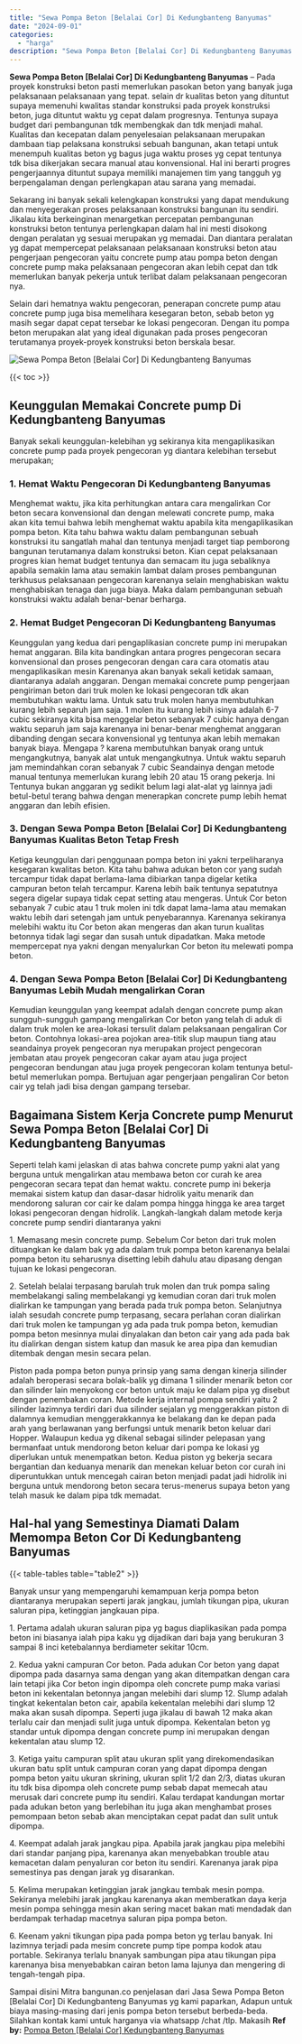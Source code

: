 ```yaml
---
title: "Sewa Pompa Beton [Belalai Cor] Di Kedungbanteng Banyumas"
date: "2024-09-01"
categories: 
  - "harga"
description: "Sewa Pompa Beton [Belalai Cor] Di Kedungbanteng Banyumas. Sampai disini Mitra bangunan.co penjelasan dari Jasa Sewa Pompa Beton [Belalai Cor] Di Kedungbant..."
---
```


**Sewa Pompa Beton \[Belalai Cor\] Di Kedungbanteng Banyumas** – Pada proyek konstruksi beton pasti memerlukan pasokan beton yang banyak juga pelaksanaan pelaksanaan yang tepat. selain dr kualitas beton yang dituntut supaya memenuhi kwalitas standar konstruksi pada proyek konstruksi beton, juga dituntut waktu yg cepat dalam progresnya. Tentunya supaya budget dari pembangunan tdk membengkak dan tdk menjadi mahal. Kualitas dan kecepatan dalam penyelesaian pelaksanaan merupakan dambaan tiap pelaksana konstruksi sebuah bangunan, akan tetapi untuk menempuh kualitas beton yg bagus juga waktu proses yg cepat tentunya tdk bisa dikerjakan secara manual atau konvensional. Hal ini berarti progres pengerjaannya dituntut supaya memiliki manajemen tim yang tangguh yg berpengalaman dengan perlengkapan atau sarana yang memadai.

Sekarang ini banyak sekali kelengkapan konstruksi yang dapat mendukung dan menyegerakan proses pelaksanaan konstruksi bangunan itu sendiri. Jikalau kita berkeinginan menargetkan percepatan pembangunan konstruksi beton tentunya perlengkapan dalam hal ini mesti disokong dengan peralatan yg sesuai merupakan yg memadai. Dan diantara peralatan yg dapat mempercepat pelaksanaan pelaksanaan konstruksi beton atau pengerjaan pengecoran yaitu concrete pump atau pompa beton dengan concrete pump maka pelaksanaan pengecoran akan lebih cepat dan tdk memerlukan banyak pekerja untuk terlibat dalam pelaksanaan pengecoran nya.

Selain dari hematnya waktu pengecoran, penerapan concrete pump atau concrete pump juga bisa memelihara kesegaran beton, sebab beton yg masih segar dapat cepat tersebar ke lokasi pengecoran. Dengan itu pompa beton merupakan alat yang ideal digunakan pada proses pengecoran terutamanya proyek-proyek konstruksi beton berskala besar.

![Sewa Pompa Beton [Belalai Cor] Di Kedungbanteng Banyumas](/images/sewa-concrete-pump-19.png)

{{< toc >}}

## Keunggulan Memakai Concrete pump Di Kedungbanteng Banyumas

Banyak sekali keunggulan-kelebihan yg sekiranya kita mengaplikasikan concrete pump pada proyek pengecoran yg diantara kelebihan tersebut merupakan;

### 1\. Hemat Waktu Pengecoran Di Kedungbanteng Banyumas

Menghemat waktu, jika kita perhitungkan antara cara mengalirkan Cor beton secara konvensional dan dengan melewati concrete pump, maka akan kita temui bahwa lebih menghemat waktu apabila kita mengaplikasikan pompa beton. Kita tahu bahwa waktu dalam pembangunan sebuah konstruksi itu sangatlah mahal dan tentunya menjadi target tiap pemborong bangunan terutamanya dalam konstruksi beton. Kian cepat pelaksanaan progres kian hemat budget tentunya dan semacam itu juga sebaliknya apabila semakin lama atau semakin lambat dalam proses pembangunan terkhusus pelaksanaan pengecoran karenanya selain menghabiskan waktu menghabiskan tenaga dan juga biaya. Maka dalam pembangunan sebuah konstruksi waktu adalah benar-benar berharga.

### 2\. Hemat Budget Pengecoran Di Kedungbanteng Banyumas

Keunggulan yang kedua dari pengaplikasian concrete pump ini merupakan hemat anggaran. Bila kita bandingkan antara progres pengecoran secara konvensional dan proses pengecoran dengan cara cara otomatis atau mengaplikasikan mesin Karenanya akan banyak sekali ketidak samaan, diantaranya adalah anggaran. Dengan memakai concrete pump pengerjaan pengiriman beton dari truk molen ke lokasi pengecoran tdk akan membutuhkan waktu lama. Untuk satu truk molen hanya membutuhkan kurang lebih separuh jam saja. 1 molen itu kurang lebih isinya adalah 6-7 cubic sekiranya kita bisa menggelar beton sebanyak 7 cubic hanya dengan waktu separuh jam saja karenanya ini benar-benar menghemat anggaran dibanding dengan secara konvensional yg tentunya akan lebih memakan banyak biaya. Mengapa ? karena membutuhkan banyak orang untuk mengangkutnya, banyak alat untuk mengangkutnya. Untuk waktu separuh jam memindahkan coran sebanyak 7 cubic Seandainya dengan metode manual tentunya memerlukan kurang lebih 20 atau 15 orang pekerja. Ini Tentunya bukan anggaran yg sedikit belum lagi alat-alat yg lainnya jadi betul-betul terang bahwa dengan menerapkan concrete pump lebih hemat anggaran dan lebih efisien.

### 3\. Dengan Sewa Pompa Beton \[Belalai Cor\] Di Kedungbanteng Banyumas Kualitas Beton Tetap Fresh

Ketiga keunggulan dari penggunaan pompa beton ini yakni terpeliharanya kesegaran kwalitas beton. Kita tahu bahwa adukan beton cor yang sudah tercampur tidak dapat berlama-lama dibiarkan tanpa digelar ketika campuran beton telah tercampur. Karena lebih baik tentunya sepatutnya segera digelar supaya tidak cepat setting atau mengeras. Untuk Cor beton sebanyak 7 cubic atau 1 truk molen ini tdk dapat lama-lama atau memakan waktu lebih dari setengah jam untuk penyebarannya. Karenanya sekiranya melebihi waktu itu Cor beton akan mengeras dan akan turun kualitas betonnya tidak lagi segar dan susah untuk dipadatkan. Maka metode mempercepat nya yakni dengan menyalurkan Cor beton itu melewati pompa beton.

### 4\. Dengan Sewa Pompa Beton \[Belalai Cor\] Di Kedungbanteng Banyumas Lebih Mudah mengalirkan Coran

Kemudian keunggulan yang keempat adalah dengan concrete pump akan sungguh-sungguh gampang mengalirkan Cor beton yang telah di aduk di dalam truk molen ke area-lokasi tersulit dalam pelaksanaan pengaliran Cor beton. Contohnya lokasi-area pojokan area-titik slup maupun tiang atau seandainya proyek pengecoran nya merupakan project pengecoran jembatan atau proyek pengecoran cakar ayam atau juga project pengecoran bendungan atau juga proyek pengecoran kolam tentunya betul-betul memerlukan pompa. Bertujuan agar pengerjaan pengaliran Cor beton cair yg telah jadi bisa dengan gampang tersebar.

## Bagaimana Sistem Kerja Concrete pump Menurut Sewa Pompa Beton \[Belalai Cor\] Di Kedungbanteng Banyumas

Seperti telah kami jelaskan di atas bahwa concrete pump yakni alat yang berguna untuk mengalirkan atau membawa beton cor curah ke area pengecoran secara tepat dan hemat waktu. concrete pump ini bekerja memakai sistem katup dan dasar-dasar hidrolik yaitu menarik dan mendorong saluran cor cair ke dalam pompa hingga hingga ke area target lokasi pengecoran dengan hidrolik. Langkah-langkah dalam metode kerja concrete pump sendiri diantaranya yakni

1\. Memasang mesin concrete pump. Sebelum Cor beton dari truk molen dituangkan ke dalam bak yg ada dalam truk pompa beton karenanya belalai pompa beton itu seharusnya disetting lebih dahulu atau dipasang dengan tujuan ke lokasi pengecoran.

2\. Setelah belalai terpasang barulah truk molen dan truk pompa saling membelakangi saling membelakangi yg kemudian coran dari truk molen dialirkan ke tampungan yang berada pada truk pompa beton. Selanjutnya ialah sesudah concrete pump terpasang, secara perlahan coran dialirkan dari truk molen ke tampungan yg ada pada truk pompa beton, kemudian pompa beton mesinnya mulai dinyalakan dan beton cair yang ada pada bak itu dialirkan dengan sistem katup dan masuk ke area pipa dan kemudian ditembak dengan mesin secara pelan.

Piston pada pompa beton punya prinsip yang sama dengan kinerja silinder adalah beroperasi secara bolak-balik yg dimana 1 silinder menarik beton cor dan silinder lain menyokong cor beton untuk maju ke dalam pipa yg disebut dengan penembakan coran. Metode kerja internal pompa sendiri yaitu 2 silinder lazimnya terdiri dari dua silinder sejalan yg menggerakkan piston di dalamnya kemudian menggerakkannya ke belakang dan ke depan pada arah yang berlawanan yang berfungsi untuk menarik beton keluar dari Hopper. Walaupun kedua yg dikenal sebagai silinder pelepasan yang bermanfaat untuk mendorong beton keluar dari pompa ke lokasi yg diperlukan untuk menempatkan beton. Kedua piston yg bekerja secara bergantian dan keduanya menarik dan menekan keluar beton cor curah ini diperuntukkan untuk mencegah cairan beton menjadi padat jadi hidrolik ini berguna untuk mendorong beton secara terus-menerus supaya beton yang telah masuk ke dalam pipa tdk memadat.

## Hal-hal yang Semestinya Diamati Dalam Memompa Beton Cor Di Kedungbanteng Banyumas

{{< table-tables table="table2" >}}

Banyak unsur yang mempengaruhi kemampuan kerja pompa beton diantaranya merupakan seperti jarak jangkau, jumlah tikungan pipa, ukuran saluran pipa, ketinggian jangkauan pipa.

1\. Pertama adalah ukuran saluran pipa yg bagus diaplikasikan pada pompa beton ini biasanya ialah pipa kaku yg dijadikan dari baja yang berukuran 3 sampai 8 inci ketebalannya berdiameter sekitar 10cm.

2\. Kedua yakni campuran Cor beton. Pada adukan Cor beton yang dapat dipompa pada dasarnya sama dengan yang akan ditempatkan dengan cara lain tetapi jika Cor beton ingin dipompa oleh concrete pump maka variasi beton ini kekentalan betonnya jangan melebihi dari slump 12. Slump adalah tingkat kekentalan beton cair, apabila kekentalan melebihi dari slump 12 maka akan susah dipompa. Seperti juga jikalau di bawah 12 maka akan terlalu cair dan menjadi sulit juga untuk dipompa. Kekentalan beton yg standar untuk dipompa dengan concrete pump ini merupakan dengan kekentalan atau slump 12.

3\. Ketiga yaitu campuran split atau ukuran split yang direkomendasikan ukuran batu split untuk campuran coran yang dapat dipompa dengan pompa beton yaitu ukuran skrining, ukuran split 1/2 dan 2/3, diatas ukuran itu tdk bisa dipompa oleh concrete pump sebab dapat memecah atau merusak dari concrete pump itu sendiri. Kalau terdapat kandungan mortar pada adukan beton yang berlebihan itu juga akan menghambat proses pemompaan beton sebab akan menciptakan cepat padat dan sulit untuk dipompa.

4\. Keempat adalah jarak jangkau pipa. Apabila jarak jangkau pipa melebihi dari standar panjang pipa, karenanya akan menyebabkan trouble atau kemacetan dalam penyaluran cor beton itu sendiri. Karenanya jarak pipa semestinya pas dengan jarak yg disarankan.

5\. Kelima merupakan ketinggian jarak jangkau tembak mesin pompa. Sekiranya melebihi jarak jangkau karenanya akan memberatkan daya kerja mesin pompa sehingga mesin akan sering macet bakan mati mendadak dan berdampak terhadap macetnya saluran pipa pompa beton.

6\. Keenam yakni tikungan pipa pada pompa beton yg terlau banyak. Ini lazimnya terjadi pada mesim concrete pump tipe pompa kodok atau portable. Sekiranya terlalu bnanyak sambungan pipa atau tikungan pipa karenanya bisa menyebabkan cairan beton lama lajunya dan mengering di tengah-tengah pipa.

Sampai disini Mitra bangunan.co penjelasan dari Jasa Sewa Pompa Beton \[Belalai Cor\] Di Kedungbanteng Banyumas yg kami paparkan, Adapun untuk biaya masing-masing dari jenis pompa beton tersebut berbeda-beda. Silahkan kontak kami untuk harganya via whatsapp /chat /tlp. Makasih
**Ref by:** [Pompa Beton [Belalai Cor] Kedungbanteng Banyumas](https://id.wikipedia.org/wiki/Pompa)

